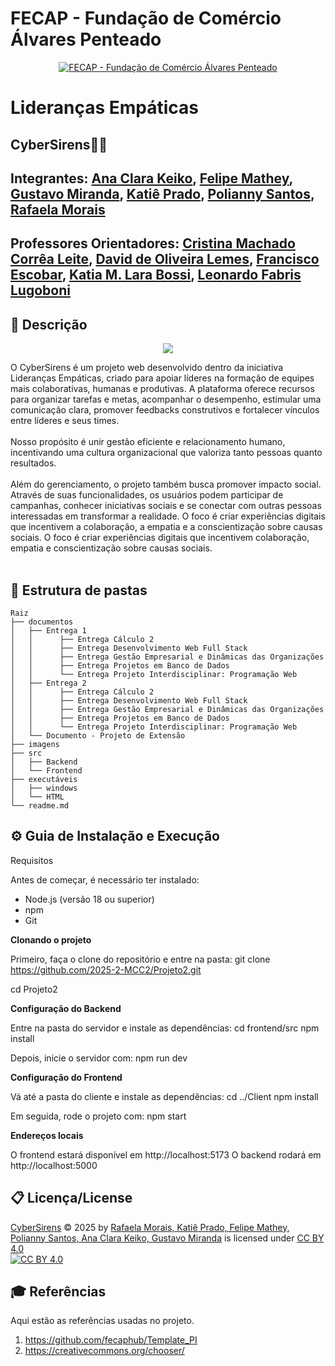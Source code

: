  # FECAP - Fundação de Comércio Álvares Penteado

<p align="center">
<a href= "https://www.fecap.br/"><img src="https://encrypted-tbn0.gstatic.com/images?q=tbn:ANd9GcRhZPrRa89Kma0ZZogxm0pi-tCn_TLKeHGVxywp-LXAFGR3B1DPouAJYHgKZGV0XTEf4AE&usqp=CAU" alt="FECAP - Fundação de Comércio Álvares Penteado" border="0"></a>
</p>

# Lideranças Empáticas

## CyberSirens🧜‍♀️

## Integrantes: <a href="https://www.linkedin.com/in/ana-clara-keiko-ribeiro-hagiwara-da-silva-970063341/">Ana Clara Keiko</a>, <a href="https://www.linkedin.com/in/felipe-mathey-47772b357/">Felipe Mathey</a>, <a href="https://www.linkedin.com/in/gustavo-miranda-162b5835b/">Gustavo Miranda</a>, <a href="https://www.linkedin.com/in/katiê-prado-388129312/">Katiê Prado</a>, <a href="https://www.linkedin.com/in/polianny-santos-6193a8324/">Polianny Santos</a>, <a href="https://www.linkedin.com/in/rafaelamorais0906/">Rafaela Morais</a>

## Professores Orientadores: <a href="https://www.linkedin.com/in/cristina-machado-corrêa-leite-630309160/">Cristina Machado Corrêa Leite</a>, <a href="https://www.linkedin.com/in/dolemes/">David de Oliveira Lemes</a>, <a href="https://www.linkedin.com/in/francisco-escobar/">Francisco Escobar</a>, <a href="https://www.linkedin.com/in/katia-bossi/">Katia M. Lara Bossi</a>, <a href="https://www.linkedin.com/in/leonardo-fabris-lugoboni-a3369416/">Leonardo Fabris Lugoboni</a>

## 📃 Descrição

<p align="center">
<a href= "CyberSirens"><img src="https://github.com/user-attachments/assets/3f3d917d-6539-4a25-a2cf-644a97f717ef"  ></a>
</p>


O CyberSirens é um projeto web desenvolvido dentro da iniciativa Lideranças Empáticas, criado para apoiar líderes na formação de equipes mais colaborativas, humanas e produtivas. A plataforma oferece recursos para organizar tarefas e metas, acompanhar o desempenho, estimular uma comunicação clara, promover feedbacks construtivos e fortalecer vínculos entre líderes e seus times.
<br><br>
Nosso propósito é unir gestão eficiente e relacionamento humano, incentivando uma cultura organizacional que valoriza tanto pessoas quanto resultados.
<br><br>
Além do gerenciamento, o projeto também busca promover impacto social. Através de suas funcionalidades, os usuários podem participar de campanhas, conhecer iniciativas sociais e se conectar com outras pessoas interessadas em transformar a realidade. O foco é criar experiências digitais que incentivem a colaboração, a empatia e a conscientização sobre causas sociais.
O foco é criar experiências digitais que incentivem colaboração, empatia e conscientização sobre causas sociais.
<br><br>


## 📁 Estrutura de pastas
````text
Raiz
├── documentos
│   ├── Entrega 1
│   │      ├── Entrega Cálculo 2
│   │      ├── Entrega Desenvolvimento Web Full Stack
│   │      ├── Entrega Gestão Empresarial e Dinâmicas das Organizações
│   │      ├── Entrega Projetos em Banco de Dados
│   │      └── Entrega Projeto Interdisciplinar: Programação Web
│   ├── Entrega 2
│   │      ├── Entrega Cálculo 2
│   │      ├── Entrega Desenvolvimento Web Full Stack
│   │      ├── Entrega Gestão Empresarial e Dinâmicas das Organizações
│   │      ├── Entrega Projetos em Banco de Dados
│   │      └── Entrega Projeto Interdisciplinar: Programação Web
│   └── Documento - Projeto de Extensão
├── imagens
├── src
│   ├── Backend
│   └── Frontend
├── executáveis
│   ├── windows
│   └── HTML
└── readme.md
````

## ⚙  Guia de Instalação e Execução 
Requisitos

Antes de começar, é necessário ter instalado:

 - Node.js (versão 18 ou superior)
 - npm
 - Git

**Clonando o projeto**

Primeiro, faça o clone do repositório e entre na pasta:
git clone https://github.com/2025-2-MCC2/Projeto2.git

cd Projeto2

**Configuração do Backend**

Entre na pasta do servidor e instale as dependências:
cd frontend/src
npm install

Depois, inicie o servidor com:
npm run dev

**Configuração do Frontend**

Vá até a pasta do cliente e instale as dependências:
cd ../Client
npm install

Em seguida, rode o projeto com:
npm start

**Endereços locais**

O frontend estará disponível em http://localhost:5173
O backend rodará em http://localhost:5000

## 📋 Licença/License
[CyberSirens](https://github.com/2025-2-MCC2) © 2025 by [Rafaela Morais, Katiê Prado, Felipe Mathey, Polianny Santos, Ana Clara Keiko, Gustavo Miranda](https://github.com/2025-2-MCC2) is licensed under [CC BY 4.0](https://creativecommons.org/licenses/by/4.0/)  
[![CC BY 4.0](https://i.creativecommons.org/l/by/4.0/88x31.png)](https://creativecommons.org/licenses/by/4.0/)


## 🎓 Referências

Aqui estão as referências usadas no projeto.
1. <https://github.com/fecaphub/Template_PI>
3. <https://creativecommons.org/chooser/>
